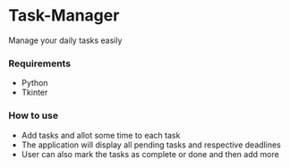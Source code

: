 # Task-Manager
Manage your daily tasks easily

### Requirements
* Python
* Tkinter

### How to use
* Add tasks and allot some time to each task
* The application will display all pending tasks and respective deadlines
* User can also mark the tasks as complete or done and then add more
